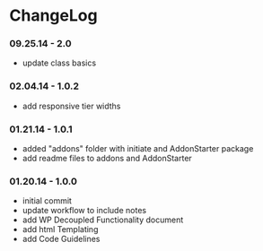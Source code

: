 ChangeLog
====================

### 09.25.14 - 2.0
- update class basics

### 02.04.14 - 1.0.2
- add responsive tier widths

### 01.21.14 - 1.0.1
- added "addons" folder with initiate and AddonStarter package
- add readme files to addons and AddonStarter

### 01.20.14 - 1.0.0
- initial commit
- update workflow to include notes
- add WP Decoupled Functionality document
- add html Templating
- add Code Guidelines